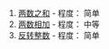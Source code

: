 1. [两数之和](two_num.py) - 程度： 简单
2. [两数相加](two_num_plus.py) - 程度： 中等
3. [反转整数](reverse_int.py) - 程度： 简单